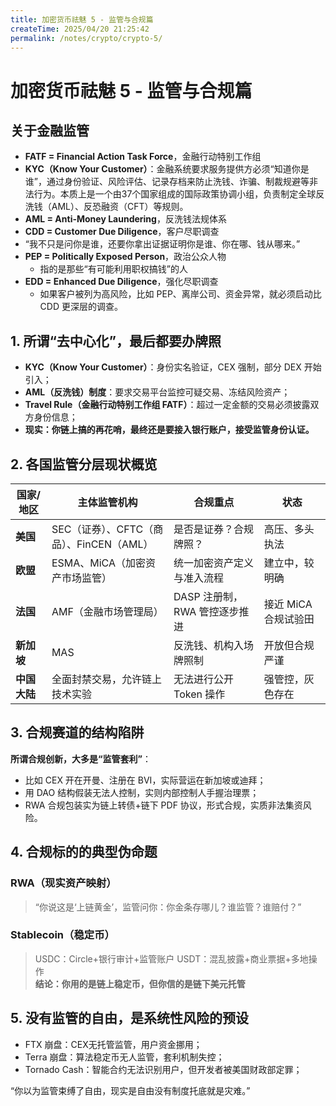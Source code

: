```yaml
---
title: 加密货币祛魅 5 - 监管与合规篇
createTime: 2025/04/20 21:25:42
permalink: /notes/crypto/crypto-5/
---
```



# 加密货币祛魅 5 - 监管与合规篇

## 关于金融监管
- **FATF = Financial Action Task Force**，金融行动特别工作组
- **KYC（Know Your Customer）**：金融系统要求服务提供方必须“知道你是谁”，通过身份验证、风险评估、记录存档来防止洗钱、诈骗、制裁规避等非法行为。本质上是一个由37个国家组成的国际政策协调小组，负责制定全球反洗钱（AML）、反恐融资（CFT）等规则。
- **AML = Anti-Money Laundering**，反洗钱法规体系
- **CDD = Customer Due Diligence**，客户尽职调查
 - “我不只是问你是谁，还要你拿出证据证明你是谁、你在哪、钱从哪来。”
- **PEP = Politically Exposed Person**，政治公众人物
  - 指的是那些“有可能利用职权搞钱”的人
- **EDD = Enhanced Due Diligence**，强化尽职调查
  - 如果客户被列为高风险，比如 PEP、离岸公司、资金异常，就必须启动比 CDD 更深层的调查。

## 1. 所谓“去中心化”，最后都要办牌照

- **KYC（Know Your Customer）**：身份实名验证，CEX 强制，部分 DEX 开始引入；
- **AML（反洗钱）制度**：要求交易平台监控可疑交易、冻结风险资产；
- **Travel Rule（金融行动特别工作组 FATF）**：超过一定金额的交易必须披露双方身份信息；
- **现实：你链上搞的再花哨，最终还是要接入银行账户，接受监管身份认证。**

## 2. 各国监管分层现状概览

| 国家/地区 | 主体监管机构 | 合规重点 | 状态 |
|-----------|----------------|------------|------|
| **美国** | SEC（证券）、CFTC（商品）、FinCEN（AML） | 是否是证券？合规牌照？ | 高压、多头执法 |
| **欧盟** | ESMA、MiCA（加密资产市场监管） | 统一加密资产定义与准入流程 | 建立中，较明确 |
| **法国** | AMF（金融市场管理局） | DASP 注册制，RWA 管控逐步推进 | 接近 MiCA 合规试验田 |
| **新加坡** | MAS | 反洗钱、机构入场牌照制 | 开放但合规严谨 |
| **中国大陆** | 全面封禁交易，允许链上技术实验 | 无法进行公开 Token 操作 | 强管控，灰色存在 |

## 3. 合规赛道的结构陷阱

**所谓合规创新，大多是“监管套利”**：
 - 比如 CEX 开在开曼、注册在 BVI，实际营运在新加坡或迪拜；
 - 用 DAO 结构假装无法人控制，实则内部控制人手握治理票；
 - RWA 合规包装实为链上转债+链下 PDF 协议，形式合规，实质非法集资风险。

## 4. 合规标的的典型伪命题

### RWA（现实资产映射）
> “你说这是‘上链黄金’，监管问你：你金条存哪儿？谁监管？谁赔付？”

### Stablecoin（稳定币）
> USDC：Circle+银行审计+监管账户 
> USDT：混乱披露+商业票据+多地操作  
> **结论：你用的是链上稳定币，但你信的是链下美元托管**

## 5. 没有监管的自由，是系统性风险的预设

- FTX 崩盘：CEX无托管监管，用户资金挪用；
- Terra 崩盘：算法稳定币无人监管，套利机制失控；
- Tornado Cash：智能合约无法识别用户，但开发者被美国财政部定罪；

“你以为监管束缚了自由，现实是自由没有制度托底就是灾难。”
